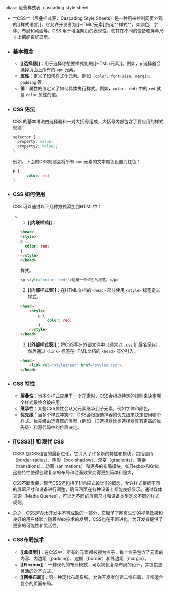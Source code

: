 alias:: 层叠样式表, cascading style sheet

- ^^CSS^^（层叠样式表，Cascading Style Sheets）是一种用来控制网页外观的[[样式语言]]，它允许开发者为[[HTML/元素]]指定^^样式^^，如颜色、字体、布局和动画等。CSS 用于增强网页的表现性，使其在不同的设备和屏幕尺寸上都能良好显示。
- ### 基本概念
	- **[[选择器]]**：用于选择你想要样式化的[[HTML/元素]]。例如，`p` 选择器会选择页面上所有的 `<p>` 元素。
	- **属性**：定义了如何样式化元素。例如，`color`、`font-size`、`margin`、`padding` 等。
	- **值**：属性的值定义了如何具体执行样式。例如，`color: red;` 中的 `red` 就是 `color` 属性的值。
- ### CSS 语法
  CSS 的基本语法由选择器和一对大括号组成，大括号内部包含了要应用的样式规则：
  ```css
  selector {
    property: value;
    property2: value2;
  }
  ```
  
  例如，下面的CSS规则会将所有 `<p>` 元素的文本颜色设置为红色：
  
  ```css
  p {
    	color: red;
  }
  ```
- ### CSS 如何使用
  CSS 可以通过以下几种方式添加到HTML中：
	- 1. **[[内联样式]]**：
	  ``` html
	  <head>
	  <style>
	  p {
	  	color: red;
	  }
	  </style>
	  </head>
	  ```
	  样式。
	   ```html
	   <p style="color: red;">这是一个红色的段落。</p>
	   ```
	  
	  
	  2. **[[内部样式表]]**：在HTML文档的 `<head>` 部分使用 `<style>` 标签定义样式。
	   ```html
	   <head>
	       <style>
	           p {
	               color: red;
	           }
	       </style>
	   </head>
	   ```
	  
	  
	  3. **[[外部样式表]]**：将CSS写在外部文件中（通常以 `.css` 扩展名保存），然后通过 `<link>` 标签在HTML文档的 `<head>` 部分引入。
	   ```html
	   <head>
	       <link rel="stylesheet" href="styles.css">
	   </head>
	   ```
- ### CSS 特性
	- **层叠性**：当多个样式应用于一个元素时，CSS会根据特定的规则来决定哪个样式最终会被应用。
	- **继承性**：某些CSS属性会从父元素继承到子元素，例如字体和颜色。
	- **优先级**：当多个样式冲突时，CSS会根据选择器的优先级来决定使用哪个样式。优先级由选择器的类型（例如，ID选择器比类选择器具有更高的优先级）和源代码中的位置决定。
- ### [[CSS3]] 和 现代 CSS
  CSS3 是CSS语言的最新进化，它引入了许多新的特性和模块，包括圆角（border-radius）、阴影（box-shadow）、渐变（gradients）、转换（transitions）、动画（animations）和更多的布局模块，如Flexbox和Grid。这些特性使得创建复杂的布局和动画效果变得更加简单和强大。
  
  CSS不断发展，现代CSS还包括了[[响应式设计]]的概念，允许样式根据不同的屏幕尺寸和设备进行调整，确保网页在各种设备上都能良好显示。通过媒体查询（Media Queries），可以为不同的屏幕尺寸和设备类型定义不同的样式规则。
- 总之，CSS是Web开发中不可或缺的一部分，它赋予了网页生动的视觉效果和良好的用户体验。随着Web技术的发展，CSS也在不断进化，为开发者提供了更多的可能性和灵活性。
- ### CSS布局技术
	- **[[盒模型]]**：在CSS中，所有的元素都被视为盒子，每个盒子包含了元素的内容、内边距（padding）、边框（border）和外边距（margin）。
	- **[[Flexbox]]**：一种现代的布局模式，可以简化复杂布局的设计，并提供更灵活的对齐方式。
	- **[[网格布局]]**：另一种现代布局系统，允许开发者创建二维布局，非常适合复杂的页面布局。